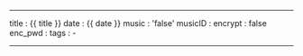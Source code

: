 ---

title 		: {{ title }}
date 		: {{ date }}
music 		: 'false'
musicID 	: 
encrypt 	: false
enc_pwd 	: 
tags 		: 
			- 

---
